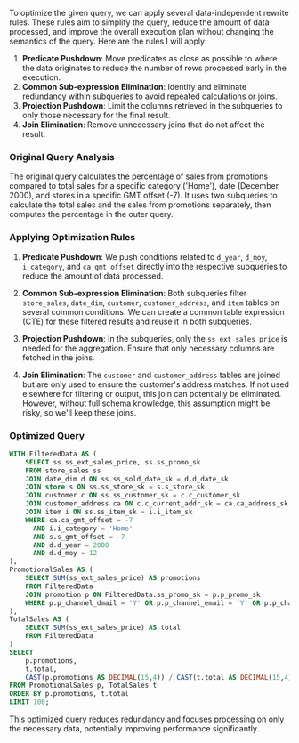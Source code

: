 To optimize the given query, we can apply several data-independent rewrite rules. These rules aim to simplify the query, reduce the amount of data processed, and improve the overall execution plan without changing the semantics of the query. Here are the rules I will apply:

1. **Predicate Pushdown**: Move predicates as close as possible to where the data originates to reduce the number of rows processed early in the execution.
2. **Common Sub-expression Elimination**: Identify and eliminate redundancy within subqueries to avoid repeated calculations or joins.
3. **Projection Pushdown**: Limit the columns retrieved in the subqueries to only those necessary for the final result.
4. **Join Elimination**: Remove unnecessary joins that do not affect the result.

### Original Query Analysis
The original query calculates the percentage of sales from promotions compared to total sales for a specific category ('Home'), date (December 2000), and stores in a specific GMT offset (-7). It uses two subqueries to calculate the total sales and the sales from promotions separately, then computes the percentage in the outer query.

### Applying Optimization Rules

1. **Predicate Pushdown**: We push conditions related to `d_year`, `d_moy`, `i_category`, and `ca_gmt_offset` directly into the respective subqueries to reduce the amount of data processed.

2. **Common Sub-expression Elimination**: Both subqueries filter `store_sales`, `date_dim`, `customer`, `customer_address`, and `item` tables on several common conditions. We can create a common table expression (CTE) for these filtered results and reuse it in both subqueries.

3. **Projection Pushdown**: In the subqueries, only the `ss_ext_sales_price` is needed for the aggregation. Ensure that only necessary columns are fetched in the joins.

4. **Join Elimination**: The `customer` and `customer_address` tables are joined but are only used to ensure the customer's address matches. If not used elsewhere for filtering or output, this join can potentially be eliminated. However, without full schema knowledge, this assumption might be risky, so we'll keep these joins.

### Optimized Query
```sql
WITH FilteredData AS (
    SELECT ss.ss_ext_sales_price, ss.ss_promo_sk
    FROM store_sales ss
    JOIN date_dim d ON ss.ss_sold_date_sk = d.d_date_sk
    JOIN store s ON ss.ss_store_sk = s.s_store_sk
    JOIN customer c ON ss.ss_customer_sk = c.c_customer_sk
    JOIN customer_address ca ON c.c_current_addr_sk = ca.ca_address_sk
    JOIN item i ON ss.ss_item_sk = i.i_item_sk
    WHERE ca.ca_gmt_offset = -7
      AND i.i_category = 'Home'
      AND s.s_gmt_offset = -7
      AND d.d_year = 2000
      AND d.d_moy = 12
),
PromotionalSales AS (
    SELECT SUM(ss_ext_sales_price) AS promotions
    FROM FilteredData
    JOIN promotion p ON FilteredData.ss_promo_sk = p.p_promo_sk
    WHERE p.p_channel_dmail = 'Y' OR p.p_channel_email = 'Y' OR p.p_channel_tv = 'Y'
),
TotalSales AS (
    SELECT SUM(ss_ext_sales_price) AS total
    FROM FilteredData
)
SELECT 
    p.promotions,
    t.total,
    CAST(p.promotions AS DECIMAL(15,4)) / CAST(t.total AS DECIMAL(15,4)) * 100 AS promotion_percentage
FROM PromotionalSales p, TotalSales t
ORDER BY p.promotions, t.total
LIMIT 100;
```

This optimized query reduces redundancy and focuses processing on only the necessary data, potentially improving performance significantly.